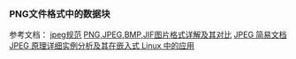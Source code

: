 
### PNG文件格式中的数据块

参考文档：
[jpeg规范](https://jpeg.org)
[PNG,JPEG,BMP,JIF图片格式详解及其对比](https://blog.csdn.net/u012611878/article/details/52215985)
[JPEG 简易文档](https://www.codingnow.com/2000/download/jpeg.txt)
[JPEG 原理详细实例分析及其在嵌入式 Linux 中的应用](https://www.ibm.com/developerworks/cn/linux/l-cn-jpeg/)